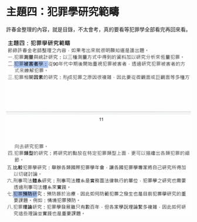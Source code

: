 # 主題四：犯罪學研究範疇

許春金整理的內容，就是目錄，不太會考，真的要看等犯罪學全部看完再回來看。

![2022-10-22-21-39-28](.assets/c01.s04/_2022-10-22-21-39-28.png)
![2022-10-22-21-39-47](.assets/c01.s04/_2022-10-22-21-39-47.png)
